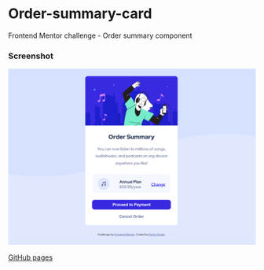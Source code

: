# Order-summary-card
Frontend Mentor challenge - Order summary component

### Screenshot

![](./screenshot.png)

[GitHub pages](https://kari-osk.github.io/Order-summary-card/)
